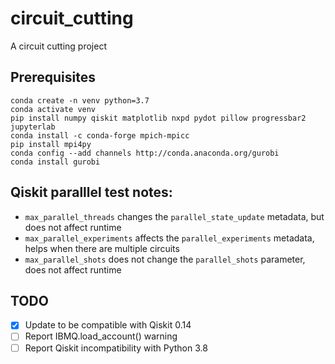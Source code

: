 # circuit_cutting
A circuit cutting project

## Prerequisites

```
conda create -n venv python=3.7
conda activate venv
pip install numpy qiskit matplotlib nxpd pydot pillow progressbar2 jupyterlab
conda install -c conda-forge mpich-mpicc
pip install mpi4py
conda config --add channels http://conda.anaconda.org/gurobi
conda install gurobi
```

## Qiskit paralllel test notes:
- ```max_parallel_threads``` changes the ```parallel_state_update``` metadata, but does not affect runtime
- ```max_parallel_experiments``` affects the ```parallel_experiments``` metadata, helps when there are multiple circuits
- ```max_parallel_shots``` does not change the ```parallel_shots``` parameter, does not affect runtime

## TODO
- [x] Update to be compatible with Qiskit 0.14
- [ ] Report IBMQ.load_account() warning
- [ ] Report Qiskit incompatibility with Python 3.8